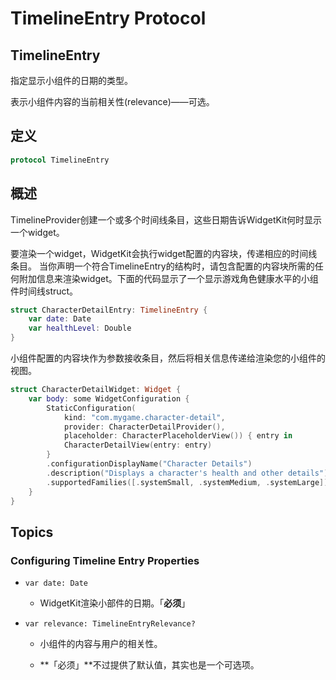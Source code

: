 # TimelineEntry Protocol

## TimelineEntry

指定显示小组件的日期的类型。

表示小组件内容的当前相关性(relevance)——可选。

## 定义

```swift
protocol TimelineEntry
```

## 概述

TimelineProvider创建一个或多个时间线条目，这些日期告诉WidgetKit何时显示一个widget。

要渲染一个widget，WidgetKit会执行widget配置的内容块，传递相应的时间线条目。
当你声明一个符合TimelineEntry的结构时，请包含配置的内容块所需的任何附加信息来渲染widget。下面的代码显示了一个显示游戏角色健康水平的小组件时间线struct。

```swift
struct CharacterDetailEntry: TimelineEntry {
    var date: Date
    var healthLevel: Double
}
```

小组件配置的内容块作为参数接收条目，然后将相关信息传递给渲染您的小组件的视图。

```swift
struct CharacterDetailWidget: Widget {
    var body: some WidgetConfiguration {
        StaticConfiguration(
            kind: "com.mygame.character-detail",
            provider: CharacterDetailProvider(),
            placeholder: CharacterPlaceholderView()) { entry in
            CharacterDetailView(entry: entry)
        }
        .configurationDisplayName("Character Details")
        .description("Displays a character's health and other details")
        .supportedFamilies([.systemSmall, .systemMedium, .systemLarge])
    }
}
```

## Topics

### Configuring Timeline Entry Properties

- `var date: Date`
  - WidgetKit渲染小部件的日期。「**必须**」

- `var relevance: TimelineEntryRelevance?`
  - 小组件的内容与用户的相关性。

  - **「必须」**不过提供了默认值，其实也是一个可选项。


